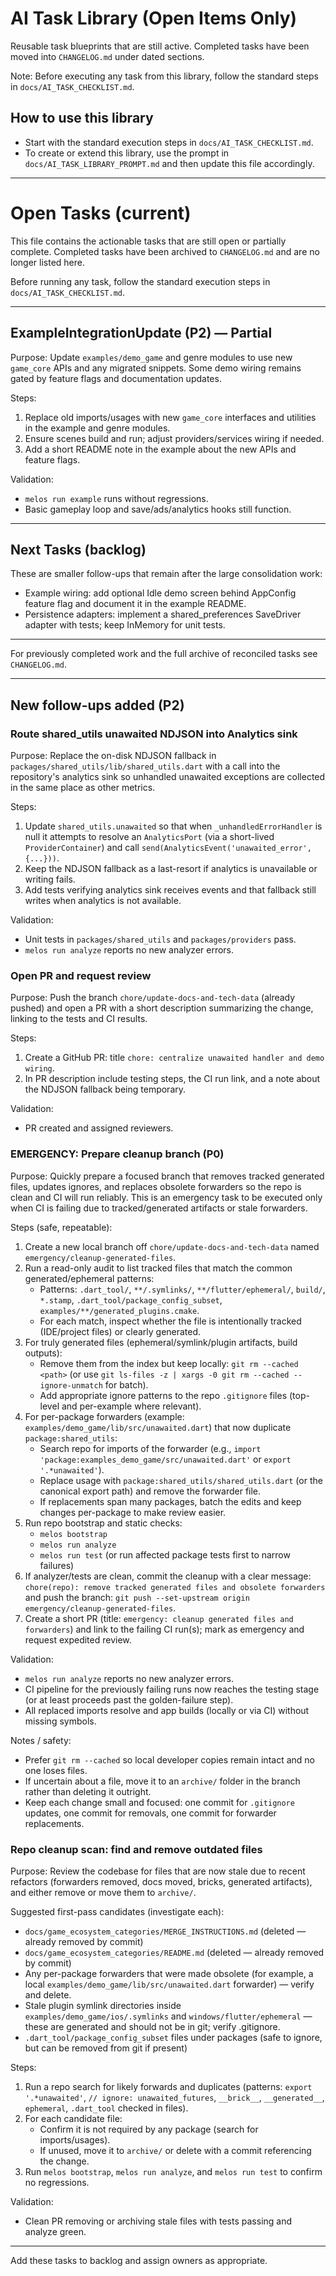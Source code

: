 # AI Task Library (Open Items Only)

Reusable task blueprints that are still active. Completed tasks have been moved into `CHANGELOG.md` under dated sections.

Note: Before executing any task from this library, follow the standard steps in `docs/AI_TASK_CHECKLIST.md`.

## How to use this library

-    Start with the standard execution steps in `docs/AI_TASK_CHECKLIST.md`.
-    To create or extend this library, use the prompt in `docs/AI_TASK_LIBRARY_PROMPT.md` and then update this file accordingly.

---

# Open Tasks (current)

This file contains the actionable tasks that are still open or partially complete. Completed tasks have been archived to `CHANGELOG.md` and are no longer listed here.

Before running any task, follow the standard execution steps in `docs/AI_TASK_CHECKLIST.md`.

---

## ExampleIntegrationUpdate (P2) — Partial

Purpose: Update `examples/demo_game` and genre modules to use new `game_core` APIs and any migrated snippets. Some demo wiring remains gated by feature flags and documentation updates.

Steps:

1. Replace old imports/usages with new `game_core` interfaces and utilities in the example and genre modules.
2. Ensure scenes build and run; adjust providers/services wiring if needed.
3. Add a short README note in the example about the new APIs and feature flags.

Validation:

-    `melos run example` runs without regressions.
-    Basic gameplay loop and save/ads/analytics hooks still function.

---

## Next Tasks (backlog)

These are smaller follow-ups that remain after the large consolidation work:

-    Example wiring: add optional Idle demo screen behind AppConfig feature flag and document it in the example README.
-    Persistence adapters: implement a shared_preferences SaveDriver adapter with tests; keep InMemory for unit tests.

---

For previously completed work and the full archive of reconciled tasks see `CHANGELOG.md`.

---

## New follow-ups added (P2)

### Route shared_utils unawaited NDJSON into Analytics sink

Purpose: Replace the on-disk NDJSON fallback in `packages/shared_utils/lib/shared_utils.dart`
with a call into the repository's analytics sink so unhandled unawaited exceptions
are collected in the same place as other metrics.

Steps:

1. Update `shared_utils.unawaited` so that when `_unhandledErrorHandler` is null it
   attempts to resolve an `AnalyticsPort` (via a short-lived `ProviderContainer`)
   and call `send(AnalyticsEvent('unawaited_error', {...}))`.
2. Keep the NDJSON fallback as a last-resort if analytics is unavailable or writing fails.
3. Add tests verifying analytics sink receives events and that fallback still writes when
   analytics is not available.

Validation:

-    Unit tests in `packages/shared_utils` and `packages/providers` pass.
-    `melos run analyze` reports no new analyzer errors.

### Open PR and request review

Purpose: Push the branch `chore/update-docs-and-tech-data` (already pushed) and open a PR
with a short description summarizing the change, linking to the tests and CI results.

Steps:

1. Create a GitHub PR: title `chore: centralize unawaited handler and demo wiring`.
2. In PR description include testing steps, the CI run link, and a note about the
   NDJSON fallback being temporary.

Validation:

-    PR created and assigned reviewers.

### EMERGENCY: Prepare cleanup branch (P0)

Purpose: Quickly prepare a focused branch that removes tracked generated files, updates ignores, and replaces obsolete forwarders so the repo is clean and CI will run reliably. This is an emergency task to be executed only when CI is failing due to tracked/generated artifacts or stale forwarders.

Steps (safe, repeatable):

1. Create a new local branch off `chore/update-docs-and-tech-data` named `emergency/cleanup-generated-files`.
2. Run a read-only audit to list tracked files that match the common generated/ephemeral patterns:
     - Patterns: `.dart_tool/`, `**/.symlinks/`, `**/flutter/ephemeral/`, `build/`, `*.stamp`, `.dart_tool/package_config_subset`, `examples/**/generated_plugins.cmake`.
     - For each match, inspect whether the file is intentionally tracked (IDE/project files) or clearly generated.
3. For truly generated files (ephemeral/symlink/plugin artifacts, build outputs):
     - Remove them from the index but keep locally: `git rm --cached <path>` (or use `git ls-files -z | xargs -0 git rm --cached --ignore-unmatch` for batch).
     - Add appropriate ignore patterns to the repo `.gitignore` files (top-level and per-example where relevant).
4. For per-package forwarders (example: `examples/demo_game/lib/src/unawaited.dart`) that now duplicate `package:shared_utils`:
     - Search repo for imports of the forwarder (e.g., `import 'package:examples_demo_game/src/unawaited.dart'` or `export '.*unawaited'`).
     - Replace usage with `package:shared_utils/shared_utils.dart` (or the canonical export path) and remove the forwarder file.
     - If replacements span many packages, batch the edits and keep changes per-package to make review easier.
5. Run repo bootstrap and static checks:
     - `melos bootstrap`
     - `melos run analyze`
     - `melos run test` (or run affected package tests first to narrow failures)
6. If analyzer/tests are clean, commit the cleanup with a clear message: `chore(repo): remove tracked generated files and obsolete forwarders` and push the branch: `git push --set-upstream origin emergency/cleanup-generated-files`.
7. Create a short PR (title: `emergency: cleanup generated files and forwarders`) and link to the failing CI run(s); mark as emergency and request expedited review.

Validation:

-    `melos run analyze` reports no new analyzer errors.
-    CI pipeline for the previously failing runs now reaches the testing stage (or at least proceeds past the golden-failure step).
-    All replaced imports resolve and app builds (locally or via CI) without missing symbols.

Notes / safety:

-    Prefer `git rm --cached` so local developer copies remain intact and no one loses files.
-    If uncertain about a file, move it to an `archive/` folder in the branch rather than deleting it outright.
-    Keep each change small and focused: one commit for `.gitignore` updates, one commit for removals, one commit for forwarder replacements.

### Repo cleanup scan: find and remove outdated files

Purpose: Review the codebase for files that are now stale due to recent refactors
(forwarders removed, docs moved, bricks, generated artifacts), and either remove or
move them to `archive/`.

Suggested first-pass candidates (investigate each):

-    `docs/game_ecosystem_categories/MERGE_INSTRUCTIONS.md` (deleted — already removed by commit)
-    `docs/game_ecosystem_categories/README.md` (deleted — already removed by commit)
-    Any per-package forwarders that were made obsolete (for example, a local
     `examples/demo_game/lib/src/unawaited.dart` forwarder) — verify and delete.
-    Stale plugin symlink directories inside `examples/demo_game/ios/.symlinks` and
     `windows/flutter/ephemeral` — these are generated and should not be in git; verify .gitignore.
-    `.dart_tool/package_config_subset` files under packages (safe to ignore, but can be removed from git if present)

Steps:

1. Run a repo search for likely forwards and duplicates (patterns: `export '.*unawaited'`, `// ignore: unawaited_futures`, `__brick__`, `__generated__`, `ephemeral`, `.dart_tool` checked in files).
2. For each candidate file:
     - Confirm it is not required by any package (search for imports/usages).
     - If unused, move it to `archive/` or delete with a commit referencing the change.
3. Run `melos bootstrap`, `melos run analyze`, and `melos run test` to confirm no regressions.

Validation:

-    Clean PR removing or archiving stale files with tests passing and analyze green.

---

Add these tasks to backlog and assign owners as appropriate.
